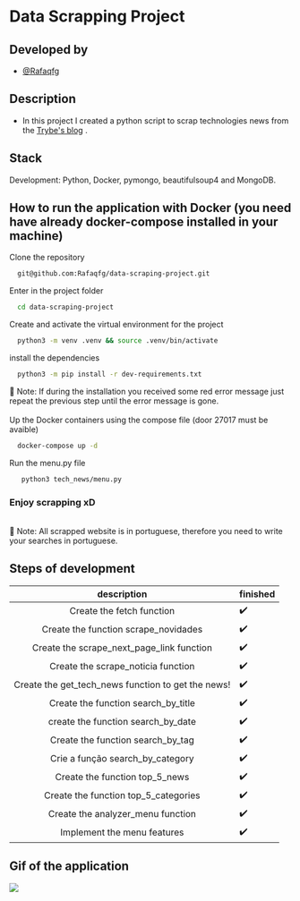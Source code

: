 # Data Scrapping Project

## Developed by
- [@Rafaqfg](https://www.linkedin.com/in/rafaelqfg/)
## Description
- In this project I created a python script to scrap technologies news from the [Trybe's blog](https://blog.betrybe.com/) .

## Stack
Development: Python, Docker, pymongo, beautifulsoup4 and MongoDB. <br>
## How to run the application with Docker (you need have already docker-compose installed in your machine)<br>
Clone the repository
```bash
  git@github.com:Rafaqfg/data-scraping-project.git
```
Enter in the project folder
```bash
  cd data-scraping-project
```
Create and activate the virtual environment for the project
```bash
  python3 -m venv .venv && source .venv/bin/activate
```
install the dependencies
```bash
  python3 -m pip install -r dev-requirements.txt
```
📌 Note: If during the installation you received some red error message just repeat the previous step until the error message is gone.<br>
<br>
Up the Docker containers using the compose file (door 27017 must be avaible)
```bash
  docker-compose up -d
```
Run the menu.py file
```bash
   python3 tech_news/menu.py
```
### Enjoy scrapping xD
<br>
📌 Note: All scrapped website is in portuguese, therefore you need to write your searches in portuguese.

##

## Steps of development
| description | finished |
| :--------------------------: | :----- |
| Create the fetch function  | :heavy_check_mark:
| Create the function scrape_novidades | :heavy_check_mark:
| Create the scrape_next_page_link function	| :heavy_check_mark:
| Create the scrape_noticia function | :heavy_check_mark:
| Create the get_tech_news function to get the news! | :heavy_check_mark:
| Create the function search_by_title | :heavy_check_mark:
| create the function search_by_date | :heavy_check_mark:
| Create the function search_by_tag	| :heavy_check_mark:
| Crie a função search_by_category | :heavy_check_mark:
| Create the function top_5_news | :heavy_check_mark:
| Create the function top_5_categories | :heavy_check_mark:
| Create the analyzer_menu function	| :heavy_check_mark:
| Implement the menu features | :heavy_check_mark:

## Gif of the application
![](https://github.com/Rafaqfg/data-scraping-project-Python/blob/main/data_scrapping.gif)
